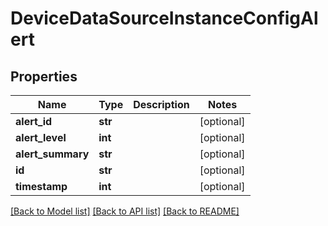 # DeviceDataSourceInstanceConfigAlert

## Properties
Name | Type | Description | Notes
------------ | ------------- | ------------- | -------------
**alert_id** | **str** |  | [optional] 
**alert_level** | **int** |  | [optional] 
**alert_summary** | **str** |  | [optional] 
**id** | **str** |  | [optional] 
**timestamp** | **int** |  | [optional] 

[[Back to Model list]](../README.md#documentation-for-models) [[Back to API list]](../README.md#documentation-for-api-endpoints) [[Back to README]](../README.md)


